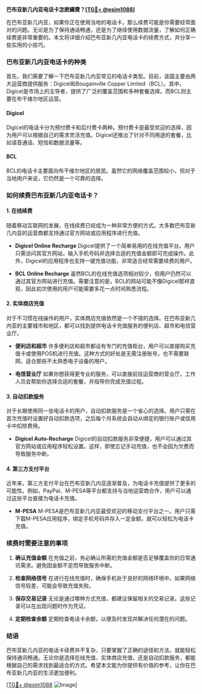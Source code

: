 **巴布亚新几内亚电话卡怎麽續費？[[TG💪+ @esim1088](https://t.me/s/esim1088)]**

在巴布亚新几内亚，如果你正在使用当地的电话卡，那么续费可能是你需要经常面对的问题。无论是为了保持通话畅通，还是为了继续使用数据流量，了解如何正确续费是非常重要的。本文将详细介绍巴布亚新几内亚电话卡的续费方式，并分享一些实用的小技巧。

### 巴布亚新几内亚电话卡的种类

首先，我们需要了解一下巴布亚新几内亚常见的电话卡类型。目前，该国主要由两大运营商提供服务：Digicel和Bougainville Copper Limited（BCL）。其中，Digicel是市场上的主导者，提供了广泛的覆盖范围和多种套餐选择。而BCL则主要在布干维尔地区运营。

#### Digicel
Digicel的电话卡分为预付费卡和后付费卡两种。预付费卡是最受欢迎的选择，因为用户可以根据自己的需求灵活充值。Digicel还推出了针对不同用途的套餐，比如语音通话、短信和数据流量等。

#### BCL
BCL的电话卡主要面向布干维尔地区的居民。虽然它的网络覆盖范围较小，但对于当地用户来说，它仍然是一个可靠的选择。

### 如何续费巴布亚新几内亚电话卡？

#### 1. 在线续费
随着移动互联网的发展，在线续费已经成为一种非常方便的方式。大多数巴布亚新几内亚的运营商都支持通过官方网站或应用程序进行充值。

- **Digicel Online Recharge**
  Digicel提供了一个简单易用的在线充值平台。用户只需访问其官方网站，输入手机号码并选择合适的充值金额即可完成操作。此外，Digicel的应用程序也支持一键充值功能，非常适合经常需要续费的用户。

- **BCL Online Recharge**
  虽然BCL的在线充值选项相对较少，但用户仍然可以通过其官方网站进行充值。需要注意的是，BCL的网站可能不像Digicel那样直观，因此初次使用的用户可能需要多花一点时间熟悉流程。

#### 2. 实体商店充值
对于不习惯在线操作的用户，实体商店充值依然是一个不错的选择。在巴布亚新几内亚的主要城市和地区，都可以找到提供电话卡充值服务的便利店、超市和电信营业厅。

- **便利店和超市**
  许多便利店和超市都设有专门的充值柜台，用户可以直接购买充值卡或使用POS机进行充值。这种方式的好处是无需注册账号，也不需要联网，适合那些不太熟悉电子设备的用户。

- **电信营业厅**
  如果你想获得更专业的服务，可以直接前往运营商的营业厅。工作人员会帮助你选择合适的套餐，并指导你完成充值过程。

#### 3. 自动扣款服务
对于长期使用同一张电话卡的用户，自动扣款服务是一个省心的选择。用户只需在首次充值时设置好自动扣款选项，之后每个月系统会自动从绑定的银行账户或信用卡中扣除费用。

- **Digicel Auto-Recharge**
  Digicel的自动扣款服务非常便捷，用户可以通过其官方网站或应用程序轻松设置。这样，即使忘记手动充值，也不会因为欠费而导致服务中断。

#### 4. 第三方支付平台
近年来，第三方支付平台在巴布亚新几内亚逐渐普及，为电话卡充值提供了更多的可能性。例如，PayPal、M-PESA等平台都支持与当地运营商合作，用户可以通过这些平台直接为电话卡充值。

- **M-PESA**
  M-PESA是巴布亚新几内亚最受欢迎的移动支付平台之一。用户只需下载M-PESA应用程序，绑定手机号码并存入一定金额，就可以轻松为电话卡充值。

### 续费时需要注意的事项

1. **确认充值金额**
   在充值之前，务必确认所需的充值金额是否足够覆盖你的日常通讯需求。避免因金额不足而导致服务中断。

2. **检查网络信号**
   在进行在线充值时，确保手机处于良好的网络环境中。如果网络信号较差，可能会导致充值失败。

3. **保存交易记录**
   无论是通过哪种方式充值，都建议保留相关的交易记录。这些记录可以在出现问题时作为凭证。

4. **定期检查余额**
   定期检查电话卡余额，以便及时发现并解决任何潜在的问题。

### 结语

巴布亚新几内亚的电话卡续费并不复杂，只要掌握了正确的途径和方法，就能轻松保持通讯畅通。无论你是选择在线充值、实体商店充值，还是自动扣款服务，都能根据自己的需求找到最适合的方式。希望本文能为你提供有价值的参考，让你在巴布亚新几内亚的生活更加便利。

[[TG💪+ @esim1088](https://t.me/s/esim1088) ![Image](https://i.postimg.cc/4NQfJmqS/Snipaste-2025-05-13-00-14-12.png)]